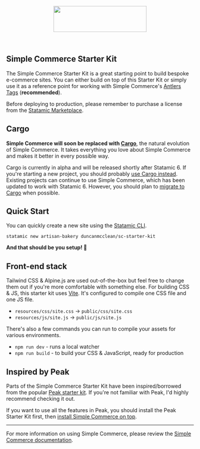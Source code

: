 <!-- statamic:hide -->

<p align="center">
<picture>
    <source srcset="./logo-dark.svg" media="(prefers-color-scheme: dark)">
    <img align="center" width="250" height="70" src="./logo-default.svg">
</picture>
</p>
<br>

## Simple Commerce Starter Kit

<!-- /statamic:hide -->

The Simple Commerce Starter Kit is a great starting point to build bespoke e-commerce sites. You can either build on top of this Starter Kit or simply use it as a reference point for working with Simple Commerce's [Antlers Tags](https://simple-commerce.duncanmcclean.com/tags) (**recommended**).

Before deploying to production, please remember to purchase a license from the [Statamic Marketplace](https://statamic.com/simple-commerce).

## Cargo

**Simple Commerce will soon be replaced with [Cargo](https://builtwithcargo.dev)**, the natural evolution of Simple Commerce. It takes everything you love about Simple Commerce and makes it better in every possible way.

Cargo is currently in alpha and will be released shortly after Statamic 6. If you're starting a new project, you should probably [use Cargo instead](https://builtwithcargo.dev/docs/installation). Existing projects can continue to use Simple Commerce, which has been updated to work with Statamic 6. However, you should plan to [migrate to Cargo](https://builtwithcargo.dev/docs/migrating-from-simple-commerce) when possible.

## Quick Start

You can quickly create a new site using the [Statamic CLI](https://github.com/statamic/cli).

```
statamic new artisan-bakery duncanmcclean/sc-starter-kit
```

**And that should be you setup! 🎉**

## Front-end stack

Tailwind CSS & Alpine.js are used out-of-the-box but feel free to change them out if you're more comfortable with something else. For building CSS & JS, this starter kit uses [Vite](https://laravel.com/docs/9.x/vite). It's configured to compile one CSS file and one JS file.

-   `resources/css/site.css` -> `public/css/site.css`
-   `resources/js/site.js` -> `public/js/site.js`

There's also a few commands you can run to compile your assets for various environments.

-   `npm run dev` - runs a local watcher
-   `npm run build` - to build your CSS & JavaScript, ready for production

## Inspired by Peak

Parts of the Simple Commerce Starter Kit have been inspired/borrowed from the popular [Peak starter kit](https://github.com/studio1902/statamic-peak). If you're not familiar with Peak, I'd highly recommend checking it out.

If you want to use all the features in Peak, you should install the Peak Starter Kit first, then [install Simple Commerce on top](https://simple-commerce.duncanmcclean.com/installation#content-installing-into-an-existing-site).

---

For more information on using Simple Commerce, please review the [Simple Commerce documentation](https://simple-commerce.duncanmcclean.com).
